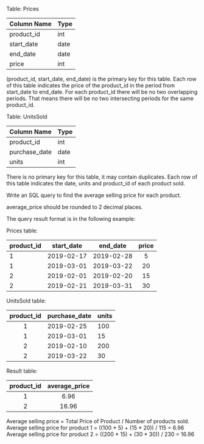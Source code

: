 Table: Prices


| Column Name   | Type    |
|---------------|---------|
| product_id    | int     |
| start_date    | date    |
| end_date      | date    |
| price         | int     |

(product_id, start_date, end_date) is the primary key for this table.
Each row of this table indicates the price of the product_id in the period from start_date to end_date.
For each product_id there will be no two overlapping periods. That means there will be no two intersecting periods for the same product_id.
 

Table: UnitsSold

| Column Name   | Type    |
| :----        | :----- |
| product_id    | int     |
| purchase_date | date    |
| units         | int     |

There is no primary key for this table, it may contain duplicates.
Each row of this table indicates the date, units and product_id of each product sold. 
 

Write an SQL query to find the average selling price for each product.

average_price should be rounded to 2 decimal places.

The query result format is in the following example:

Prices table:

| product_id | start_date | end_date   | price  |
|------------|------------|------------|:----------:|
| 1          | 2019-02-17 | 2019-02-28 | 5      |
| 1          | 2019-03-01 | 2019-03-22 | 20     |
| 2          | 2019-02-01 | 2019-02-20 | 15     |
| 2          | 2019-02-21 | 2019-03-31 | 30     |

 
UnitsSold table:

| product_id | purchase_date | units |
|:----------:|---------------|-------|
| 1          | 2019-02-25    | 100   |
| 1          | 2019-03-01    | 15    |
| 2          | 2019-02-10    | 200   |
| 2          | 2019-03-22    | 30    |


Result table:

| product_id | average_price |
|:----------:|:----------:|
| 1          | 6.96          |
| 2          | 16.96         |

Average selling price = Total Price of Product / Number of products sold.
Average selling price for product 1 = ((100 * 5) + (15 * 20)) / 115 = 6.96
Average selling price for product 2 = ((200 * 15) + (30 * 30)) / 230 = 16.96